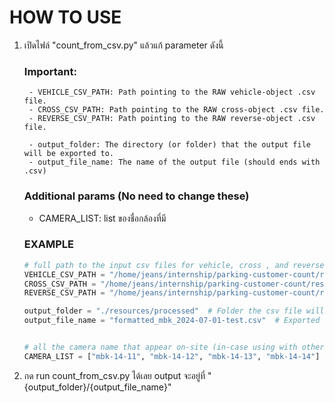 # HOW TO USE

1. เปิดไฟล์ "count_from_csv.py" แล้วแก้ parameter ดังนี้

    ### Important:
        - VEHICLE_CSV_PATH: Path pointing to the RAW vehicle-object .csv file.
        - CROSS_CSV_PATH: Path pointing to the RAW cross-object .csv file.
        - REVERSE_CSV_PATH: Path pointing to the RAW reverse-object .csv file.

        - output_folder: The directory (or folder) that the output file will be exported to. 
        - output_file_name: The name of the output file (should ends with .csv)

    ### Additional params (No need to change these)
    - CAMERA_LIST: list ของชื่อกล้องที่มี

    ### EXAMPLE
    ```.py
    # full path to the input csv files for vehicle, cross , and reverse in this order
    VEHICLE_CSV_PATH = "/home/jeans/internship/parking-customer-count/resources/raw/2024-07-01/mbk-tourist-vehicle-object-20240701-20240731.csv"
    CROSS_CSV_PATH = "/home/jeans/internship/parking-customer-count/resources/raw/2024-07-01/mbk-tourist-raw-cross-object-20240701-20240731.csv"
    REVERSE_CSV_PATH = "/home/jeans/internship/parking-customer-count/resources/raw/2024-07-01/mbk-tourist-raw-reverse-object-20240701-20240731.csv"

    output_folder = "./resources/processed"  # Folder the csv file will be exported to
    output_file_name = "formatted_mbk_2024-07-01-test.csv"  # Exported csv file name


    # all the camera name that appear on-site (in-case using with other places other than mbk)
    CAMERA_LIST = ["mbk-14-11", "mbk-14-12", "mbk-14-13", "mbk-14-14"]

    ```

2. กด run count_from_csv.py ได้เลย output จะอยู่ที่ "{output_folder}/{output_file_name}"